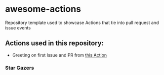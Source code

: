 # awesome-actions
Repository template used to showcase Actions that tie into pull request and issue events

## Actions used in this repository:

- Greeting on first Issue and PR from [this Action](https://github.com/actions/first-interaction)

### Star Gazers
